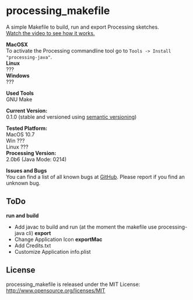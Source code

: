 # processing_makefile

A simple Makefile to build, run and export Processing sketches.  
[Watch the video to see how it works.](http://vimeo.com/57167905)
  
**MacOSX**  
To activate the Processing commandline tool go to ```Tools -> Install "processing-java"```.  
**Linux**  
???  
**Windows**  
???  

**Used Tools**  
GNU Make


**Current Version:**  
0.1.0 (stable and versioned using [semantic versioning](http://semver.org/))   
  
**Tested Platform:**  
MacOS 10.7   
Win ???  
Linux ???  
**Processing Version:**  
2.0b6 (Java Mode: 0214)  

**Issues and Bugs**  
You can find a list of all known bugs at [GitHub](https://github.com/wrongentertainment/processing_makefile/issues). Please report if you find an unknown bug.  


## ToDo
**run and build**  
- Add javac to build and run (at the moment the makefile use processing-java cli)
**export**   
- Change Application Icon
**exportMac**  
- Add Credits.txt
- Customize Application info.plist


## License 
processing_makefile is released under the MIT License: http://www.opensource.org/licenses/MIT
